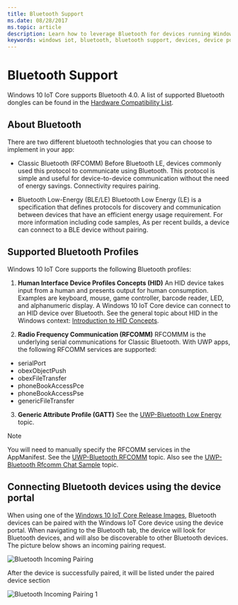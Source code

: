 ```yaml
---
title: Bluetooth Support
ms.date: 08/28/2017
ms.topic: article
description: Learn how to leverage Bluetooth for devices running Windows 10 IoT Core.
keywords: windows iot, bluetooth, bluetooth support, devices, device portal
---
```


# Bluetooth Support
Windows 10 IoT Core supports Bluetooth 4.0. A list of supported Bluetooth dongles can be found in the [Hardware Compatibility List](../learn-about-hardware/HardwareCompatList.md).

## About Bluetooth
There are two different bluetooth technologies that you can choose to implement in your app:

* Classic Bluetooth (RFCOMM)
Before Bluetooth LE, devices commonly used this protocol to communicate using Bluetooth. This protocol is simple and useful for device-to-device communication without the need of energy savings. Connectivity requires pairing.

* Bluetooth Low-Energy (BLE/LE)
Bluetooth Low Energy (LE) is a specification that defines protocols for discovery and communication between devices that have an efficient energy usage requirement. For more information including code samples, As per recent builds, a device can connect to a BLE device without pairing.

## Supported Bluetooth Profiles
Windows 10 IoT Core supports the following Bluetooth profiles:

1.  **Human Interface Device Profiles Concepts (HID)**
An HID device takes input from a human and presents output for human consumption. Examples are keyboard, mouse, game controller, barcode reader, LED, and alphanumeric display. A Windows 10 IoT Core device can connect to an HID device over Bluetooth. See the general topic about HID in the Windows context: [Introduction to HID Concepts](https://docs.microsoft.com/windows-hardware/drivers/hid/introduction-to-hid-concepts).

2.  **Radio Frequency Communication (RFCOMM)**
RFCOMMM is the underlying serial communications for Classic Bluetooth. With UWP apps, the following RFCOMM services are supported:

* serialPort
* obexObjectPush
* obexFileTransfer
* phoneBookAccessPce
* phoneBookAccessPse
* genericFileTransfer

3. **Generic Attribute Profile (GATT)**
See the [UWP-Bluetooth Low Energy](https://docs.microsoft.com/windows/uwp/devices-sensors/bluetooth-low-energy-overview) topic.

> [!NOTE]
> You will need to manually specify the RFCOMM services in the AppManifest.  See the [UWP-Bluetooth RFCOMM](https://docs.microsoft.com/windows/uwp/devices-sensors/send-or-receive-files-with-rfcomm) topic. Also see the [UWP-Bluetooth Rfcomm Chat Sample](https://github.com/Microsoft/Windows-universal-samples/tree/master/Samples/BluetoothRfcommChat) topic.

## Connecting Bluetooth devices using the device portal
When using one of the [Windows 10 IoT Core Release Images](https://developer.microsoft.com/en-us/windows/iot/downloads), Bluetooth devices can be paired with the Windows IoT Core device using the device portal. When navigating to the Bluetooth tab, the device will look for Bluetooth devices, and will also be discoverable to other Bluetooth devices. The picture below shows an incoming pairing request.

![Bluetooth Incoming Pairing](../media/Bluetooth/Portal_BT_2.png)

After the device is successfully paired, it will be listed under the paired device section

![Bluetooth Incoming Pairing 1](../media/Bluetooth/Portal_BT_3.png)
